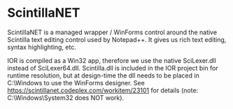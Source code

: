 # ScintillaNET #

ScintillaNET is a managed wrapper / WinForms control around the native Scintilla text editing control used by Notepad++. It gives us rich text editing, syntax highlighting, etc.

IOR is compiled as a Win32 app, therefore we use the native SciLexer.dll instead of SciLexer64.dll. Scintilla.dll is included in the IOR project bin for runtime resolution, but at design-time the dll needs to be placed in C:\Windows to use the WinForms designer. See https://scintillanet.codeplex.com/workitem/23101 for details (note: C:\Windows\System32 does NOT work).